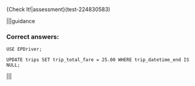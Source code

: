 {Check It!|assessment}(test-224830583)

|||guidance
### Correct answers:

`USE EPDriver;`

`UPDATE trips SET trip_total_fare = 25.00 WHERE trip_datetime_end IS NULL;`

|||